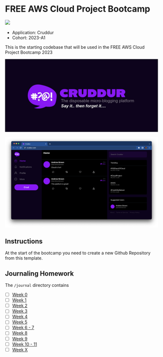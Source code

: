 # FREE AWS Cloud Project Bootcamp

![](https://codebuild.us-east-1.amazonaws.com/badges?uuid=eyJlbmNyeXB0ZWREYXRhIjoiMFhHZE1kM1hsSTlLY2dYc1lPWVBucnZRY0lNQ3VMNmZRRFkvR1RVZEY1S2dDbnJYamsxT2JQR0VxWTZDOWZjRlNrMThyK1JzN200MW9GS0QwdVlDS3VJPSIsIml2UGFyYW1ldGVyU3BlYyI6IktLTVk2anBDTitKRkJxSmIiLCJtYXRlcmlhbFNldFNlcmlhbCI6MX0%3D&branch=main)


- Application: Cruddur
- Cohort: 2023-A1

This is the starting codebase that will be used in the FREE AWS Cloud Project Bootcamp 2023

![Cruddur Graphic](_docs/assets/cruddur-banner.jpg)

![Cruddur Screenshot](_docs/assets/cruddur-screenshot.png)

## Instructions

At the start of the bootcamp you need to create a new Github Repository from this template.

## Journaling Homework

The `/journal` directory contains

- [ ] [Week 0](journal/week0.md)
- [ ] [Week 1](journal/week1.md)
- [ ] [Week 2](journal/week2.md)
- [ ] [Week 3](journal/week3.md)
- [ ] [Week 4](journal/week4.md)
- [ ] [Week 5](journal/week5.md)
- [ ] [Week 6 - 7](journal/Week%206%20-%207.md)
- [ ] [Week 8](journal/week8.md)
- [ ] [Week 9](journal/week9.md)
- [ ] [Week 10 - 11](journal/Week%2010%20-%2011.md)
- [ ] [Week X](journal/Week%20X.md)

